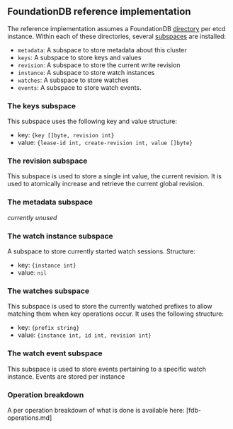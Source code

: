 ## FoundationDB reference implementation

The reference implementation assumes a FoundationDB [directory](https://apple.github.io/foundationdb/developer-guide.html#directories)
per etcd instance. Within each of these directories, several [subspaces](https://apple.github.io/foundationdb/developer-guide.html#subspaces)
are installed:

- `metadata`: A subspace to store metadata about this cluster
- `keys`: A subspace to store keys and values
- `revision`: A subspace to store the current write revision
- `instance`: A subspace to store watch instances
- `watches`: A subspace to store watches
- `events`: A subspace to store watch events.

### The keys subspace

This subspace uses the following key and value structure:

- key: `{key []byte, revision int}`
- value: `{lease-id int, create-revision int, value []byte}`

### The revision subspace

This subspace is used to store a single int value, the current revision. It is
used to atomically increase and retrieve the current global revision.

### The metadata subspace

*currently unused*

### The watch instance subspace

A subspace to store currently started watch sessions. Structure:

- key: `{instance int}`
- value: `nil`

### The watches subspace

This subspace is used to store the currently watched prefixes to allow matching
them when key operations occur. It uses the following structure:

- key: `{prefix string}`
- value: `{instance int, id int, revision int}`

### The watch event subspace

This subspace is used to store events pertaining to a specific watch instance.
Events are stored per instance

### Operation breakdown

A per operation breakdown of what is done is available here: [fdb-operations.md]
